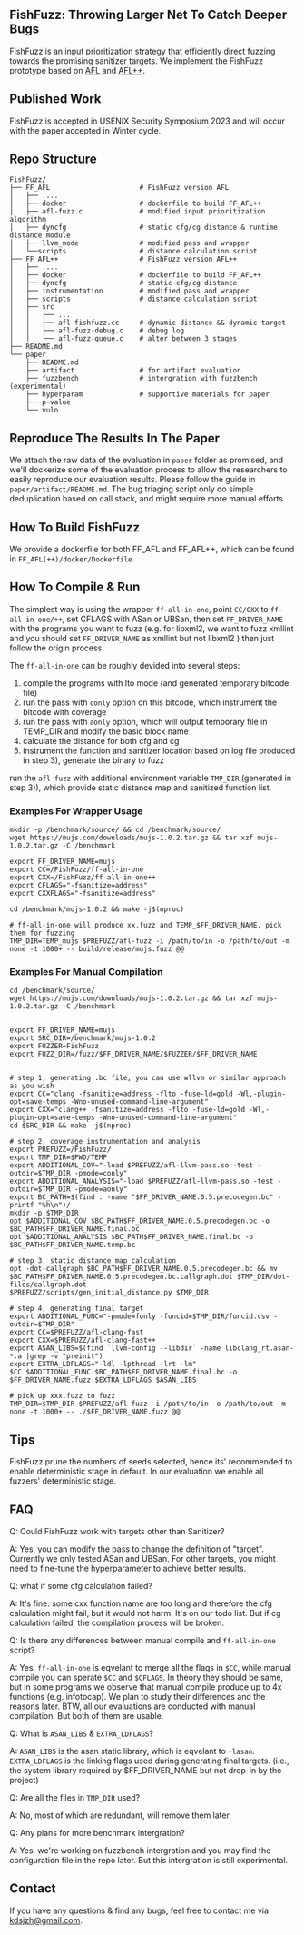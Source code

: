 ## FishFuzz: Throwing Larger Net To Catch Deeper Bugs

FishFuzz is an input prioritization strategy that efficiently direct fuzzing towards the promising
sanitizer targets. We implement the FishFuzz prototype based on [AFL](https://github.com/google/afl) and [AFL++](https://github.com/AFLplusplus/AFLplusplus/).

## Published Work

FishFuzz is accepted in USENIX Security Symposium 2023 and will occur with the paper accepted in Winter cycle.

## Repo Structure
```
FishFuzz/
├── FF_AFL                      # FishFuzz version AFL
│   ├── ....
│   ├── docker                  # dockerfile to build FF_AFL++
│   ├── afl-fuzz.c              # modified input prioritization algorithm
│   ├── dyncfg                  # static cfg/cg distance & runtime distance module
│   ├── llvm_mode               # modified pass and wrapper
│   └──scripts                  # distance calculation script
├── FF_AFL++                    # FishFuzz version AFL++
│   ├── ....
│   ├── docker                  # dockerfile to build FF_AFL++
│   ├── dyncfg                  # static cfg/cg distance
│   ├── instrumentation         # modified pass and wrapper
│   ├── scripts                 # distance calculation script
│   ├── src
│   │   ├── ...
│   │   ├── afl-fishfuzz.cc     # dynamic distance && dynamic target  
│   │   ├── afl-fuzz-debug.c    # debug log
│   │   └── afl-fuzz-queue.c    # alter between 3 stages
├── README.md
└── paper
    ├── README.md               
    ├── artifact                # for artifact evaluation
    ├── fuzzbench               # intergration with fuzzbench (experimental)
    ├── hyperparam              # supportive materials for paper
    ├── p-value
    └── vuln
```

## Reproduce The Results In The Paper

We attach the raw data of the evaluation in `paper` folder as promised, and we'll dockerize some of the evaluation process to allow the researchers to easily reproduce our evaluation results. Please follow the guide in `paper/artifact/README.md`. The bug triaging script only do simple deduplication 
based on call stack, and might require more manual efforts.

## How To Build FishFuzz

We provide a dockerfile for both FF_AFL and FF_AFL++, which can be found in `FF_AFL(++)/docker/Dockerfile`

## How To Compile & Run

The simplest way is using the wrapper `ff-all-in-one`, point `CC/CXX` to `ff-all-in-one/++`, set CFLAGS with ASan or UBSan, then set `FF_DRIVER_NAME` with the programs you want to fuzz (e.g. for libxml2, we want to fuzz xmllint and you should set `FF_DRIVER_NAME` as xmllint but not libxml2 ) then just follow the origin process.

The `ff-all-in-one` can be roughly devided into several steps:
  1) compile the programs with lto mode (and generated temporary bitcode file)
  2) run the pass with `conly` option on this bitcode, which instrument the bitcode with coverage
  3) run the pass with `aonly` option, which will output temporary file in TEMP_DIR and modify the basic block name
  4) calculate the distance for both cfg and cg
  5) instrument the function and sanitizer location based on log file produced in step 3), generate the binary to fuzz


run the `afl-fuzz` with additional environment variable `TMP_DIR` (generated in step 3)), which provide static distance map and sanitized function list.

### Examples For Wrapper Usage

```
mkdir -p /benchmark/source/ && cd /benchmark/source/
wget https://mujs.com/downloads/mujs-1.0.2.tar.gz && tar xzf mujs-1.0.2.tar.gz -C /benchmark

export FF_DRIVER_NAME=mujs
export CC=/FishFuzz/ff-all-in-one
export CXX=/FishFuzz/ff-all-in-one++
export CFLAGS="-fsanitize=address"
export CXXFLAGS="-fsanitize=address"

cd /benchmark/mujs-1.0.2 && make -j$(nproc)

# ff-all-in-one will produce xx.fuzz and TEMP_$FF_DRIVER_NAME, pick them for fuzzing
TMP_DIR=TEMP_mujs $PREFUZZ/afl-fuzz -i /path/to/in -o /path/to/out -m none -t 1000+ -- build/release/mujs.fuzz @@

```


### Examples For Manual Compilation

```
cd /benchmark/source/
wget https://mujs.com/downloads/mujs-1.0.2.tar.gz && tar xzf mujs-1.0.2.tar.gz -C /benchmark


export FF_DRIVER_NAME=mujs
export SRC_DIR=/benchmark/mujs-1.0.2
export FUZZER=FishFuzz
export FUZZ_DIR=/fuzz/$FF_DRIVER_NAME/$FUZZER/$FF_DRIVER_NAME


# step 1, generating .bc file, you can use wllvm or similar approach as you wish
export CC="clang -fsanitize=address -flto -fuse-ld=gold -Wl,-plugin-opt=save-temps -Wno-unused-command-line-argument"
export CXX="clang++ -fsanitize=address -flto -fuse-ld=gold -Wl,-plugin-opt=save-temps -Wno-unused-command-line-argument"
cd $SRC_DIR && make -j$(nproc)

# step 2, coverage instrumentation and analysis
export PREFUZZ=/FishFuzz/
export TMP_DIR=$PWD/TEMP
export ADDITIONAL_COV="-load $PREFUZZ/afl-llvm-pass.so -test -outdir=$TMP_DIR -pmode=conly"
export ADDITIONAL_ANALYSIS="-load $PREFUZZ/afl-llvm-pass.so -test -outdir=$TMP_DIR -pmode=aonly"
export BC_PATH=$(find . -name "$FF_DRIVER_NAME.0.5.precodegen.bc" -printf "%h\n")/
mkdir -p $TMP_DIR
opt $ADDITIONAL_COV $BC_PATH$FF_DRIVER_NAME.0.5.precodegen.bc -o $BC_PATH$FF_DRIVER_NAME.final.bc 
opt $ADDITIONAL_ANALYSIS $BC_PATH$FF_DRIVER_NAME.final.bc -o $BC_PATH$FF_DRIVER_NAME.temp.bc

# step 3, static distance map calculation
opt -dot-callgraph $BC_PATH$FF_DRIVER_NAME.0.5.precodegen.bc && mv $BC_PATH$FF_DRIVER_NAME.0.5.precodegen.bc.callgraph.dot $TMP_DIR/dot-files/callgraph.dot
$PREFUZZ/scripts/gen_initial_distance.py $TMP_DIR

# step 4, generating final target
export ADDITIONAL_FUNC="-pmode=fonly -funcid=$TMP_DIR/funcid.csv -outdir=$TMP_DIR"
export CC=$PREFUZZ/afl-clang-fast
export CXX=$PREFUZZ/afl-clang-fast++
export ASAN_LIBS=$(find `llvm-config --libdir` -name libclang_rt.asan-*.a |grep -v "preinit")
export EXTRA_LDFLAGS="-ldl -lpthread -lrt -lm"
$CC $ADDITIONAL_FUNC $BC_PATH$FF_DRIVER_NAME.final.bc -o $FF_DRIVER_NAME.fuzz $EXTRA_LDFLAGS $ASAN_LIBS

# pick up xxx.fuzz to fuzz
TMP_DIR=$TMP_DIR $PREFUZZ/afl-fuzz -i /path/to/in -o /path/to/out -m none -t 1000+ -- ./$FF_DRIVER_NAME.fuzz @@
```

## Tips

FishFuzz prune the numbers of seeds selected, hence its' recommended to enable deterministic stage in default. In our evaluation we enable all fuzzers' deterministic stage.


## FAQ

Q: Could FishFuzz work with targets other than Sanitizer?

A: Yes, you can modify the pass to change the definition of "target". Currently we only tested ASan and UBSan. For other targets, you might need to fine-tune the hyperparameter to achieve better results.

Q: what if some cfg calculation failed?

A: It's fine. some cxx function name are too long and therefore the cfg calculation might fail, but it would not harm. It's on our todo list. But if cg calculation failed, the compilation process will be broken.

Q: Is there any differences between manual compile and `ff-all-in-one` script?

A: Yes. `ff-all-in-one` is eqvelant to merge all the flags in `$CC`, while manual compile you can sperate `$CC` and `$CFLAGS`. In theory they should be same, but in some programs we observe that manual compile produce up to 4x functions (e.g. infotocap). We plan to study their differences and the reasons later. BTW, all our evaluations are conducted with manual compilation. But both of them are usable.

Q: What is `ASAN_LIBS` & `EXTRA_LDFLAGS`?

A: `ASAN_LIBS` is the asan static library, which is eqvelant to `-lasan`. `EXTRA_LDFLAGS` is the linking flags used during generating final targets. (i.e., the system library required by $FF_DRIVER_NAME but not drop-in by the project)

Q: Are all the files in `TMP_DIR` used?

A: No, most of which are redundant, will remove them later.

Q: Any plans for more benchmark intergration?

A: Yes, we're working on fuzzbench intergration and you may find the configuration file in the repo later.
But this intergration is still experimental.

## Contact

If you have any questions & find any bugs, feel free to contact me via kdsjzh@gmail.com.
